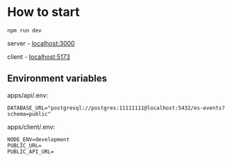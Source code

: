 # How to start

```npm run dev```

server - [localhost:3000](http://localhost:3000)

client - [localhost:5173](http://localhost:5173)

## Environment variables
apps/api/.env:
```
DATABASE_URL="postgresql://postgres:11111111@localhost:5432/es-events?schema=public"
```

apps/client/.env:
```
NODE_ENV=development
PUBLIC_URL=
PUBLIC_API_URL=
```
